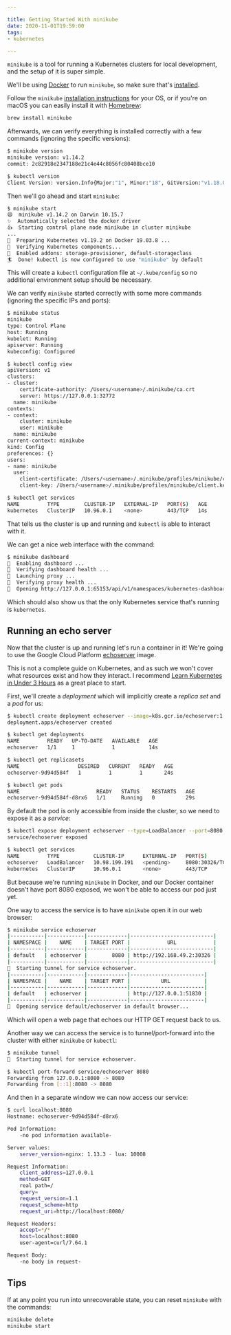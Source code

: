 ```yaml
---

title: Getting Started With minikube
date: 2020-11-01T19:59:00
tags:
- kubernetes

---
```


`minikube` is a tool for running a Kubernetes clusters for local development, and the setup of it is super simple.

We'll be using [Docker](https://www.docker.com/) to run `minikube`, so make sure that's [installed](https://www.docker.com/get-started).

Follow the `minikube` [installation instructions](https://minikube.sigs.k8s.io/docs/start/) for your OS, or if you're on macOS you can easily install it with [Homebrew](https://brew.sh/):

```bash
brew install minikube
```

Afterwards, we can verify everything is installed correctly with a few commands (ignoring the specific versions):

```bash
$ minikube version
minikube version: v1.14.2
commit: 2c82918e2347188e21c4e44c8056fc80408bce10

$ kubectl version
Client Version: version.Info{Major:"1", Minor:"18", GitVersion:"v1.18.8", GitCommit:"9f2892aab98fe339f3bd70e3c470144299398ace", GitTreeState:"clean", BuildDate:"2020-08-13T16:12:48Z", GoVersion:"go1.13.15", Compiler:"gc", Platform:"darwin/amd64"}
```

Then we'll go ahead and start `minikube`:

```bash
$ minikube start
😄  minikube v1.14.2 on Darwin 10.15.7
✨  Automatically selected the docker driver
👍  Starting control plane node minikube in cluster minikube
...
🐳  Preparing Kubernetes v1.19.2 on Docker 19.03.8 ...
🔎  Verifying Kubernetes components...
🌟  Enabled addons: storage-provisioner, default-storageclass
🏄  Done! kubectl is now configured to use "minikube" by default
```

This will create a `kubectl` configuration file at `~/.kube/config` so no additional environment setup should be necessary.

We can verify `minikube` started correctly with some more commands (ignoring the specific IPs and ports):

```bash
$ minikube status
minikube
type: Control Plane
host: Running
kubelet: Running
apiserver: Running
kubeconfig: Configured

$ kubectl config view
apiVersion: v1
clusters:
- cluster:
    certificate-authority: /Users/<username>/.minikube/ca.crt
    server: https://127.0.0.1:32772
  name: minikube
contexts:
- context:
    cluster: minikube
    user: minikube
  name: minikube
current-context: minikube
kind: Config
preferences: {}
users:
- name: minikube
  user:
    client-certificate: /Users/<username>/.minikube/profiles/minikube/client.crt
    client-key: /Users/<username>/.minikube/profiles/minikube/client.key

$ kubectl get services
NAME         TYPE        CLUSTER-IP   EXTERNAL-IP   PORT(S)   AGE
kubernetes   ClusterIP   10.96.0.1    <none>        443/TCP   14s
```

That tells us the cluster is up and running and `kubectl` is able to interact with it.

We can get a nice web interface with the command:

```bash
$ minikube dashboard
🔌  Enabling dashboard ...
🤔  Verifying dashboard health ...
🚀  Launching proxy ...
🤔  Verifying proxy health ...
🎉  Opening http://127.0.0.1:65153/api/v1/namespaces/kubernetes-dashboard/services/http:kubernetes-dashboard:/proxy/ in your default browser...
```

Which should also show us that the only Kubernetes service that's running is `kubernetes`.

## Running an echo server

Now that the cluster is up and running let's run a container in it! We're going to use the Google Cloud Platform [echoserver](https://console.cloud.google.com/gcr/images/google-containers/GLOBAL/echoserver) image.

This is not a complete guide on Kubernetes, and as such we won't cover what resources exist and how they interact. I recommend [Learn Kubernetes in Under 3 Hours](https://www.freecodecamp.org/news/learn-kubernetes-in-under-3-hours-a-detailed-guide-to-orchestrating-containers-114ff420e882/) as a great place to start.

First, we'll create a _deployment_ which will implicitly create a _replica set_ and a _pod_ for us:

```bash
$ kubectl create deployment echoserver --image=k8s.gcr.io/echoserver:1.10
deployment.apps/echoserver created

$ kubectl get deployments
NAME         READY   UP-TO-DATE   AVAILABLE   AGE
echoserver   1/1     1            1           14s

$ kubectl get replicasets
NAME                   DESIRED   CURRENT   READY   AGE
echoserver-9d94d584f   1         1         1       24s

$ kubectl get pods
NAME                         READY   STATUS    RESTARTS   AGE
echoserver-9d94d584f-d8rx6   1/1     Running   0          29s
```

By default the pod is only accessible from inside the cluster, so we need to expose it as a _service_:

```bash
$ kubectl expose deployment echoserver --type=LoadBalancer --port=8080
service/echoserver exposed

$ kubectl get services
NAME         TYPE           CLUSTER-IP      EXTERNAL-IP   PORT(S)          AGE
echoserver   LoadBalancer   10.98.199.191   <pending>     8080:30326/TCP   3s
kubernetes   ClusterIP      10.96.0.1       <none>        443/TCP          26m
```

But because we're running `minikube` in Docker, and our Docker container doesn't have port 8080 exposed, we won't be able to access our pod just yet.

One way to access the service is to have `minikube` open it in our web browser:

```bash
$ minikube service echoserver
|-----------|------------|-------------|---------------------------|
| NAMESPACE |    NAME    | TARGET PORT |            URL            |
|-----------|------------|-------------|---------------------------|
| default   | echoserver |        8080 | http://192.168.49.2:30326 |
|-----------|------------|-------------|---------------------------|
🏃  Starting tunnel for service echoserver.
|-----------|------------|-------------|------------------------|
| NAMESPACE |    NAME    | TARGET PORT |          URL           |
|-----------|------------|-------------|------------------------|
| default   | echoserver |             | http://127.0.0.1:51830 |
|-----------|------------|-------------|------------------------|
🎉  Opening service default/echoserver in default browser...
```

Which will open a web page that echoes our HTTP GET request back to us.

Another way we can access the service is to tunnel/port-forward into the cluster with either `minikube` or `kubectl`:

```bash
$ minikube tunnel
🏃  Starting tunnel for service echoserver.
```

```bash
$ kubectl port-forward service/echoserver 8080
Forwarding from 127.0.0.1:8080 -> 8080
Forwarding from [::1]:8080 -> 8080
```

And then in a separate window we can now access our service:

```bash
$ curl localhost:8080
Hostname: echoserver-9d94d584f-d8rx6

Pod Information:
	-no pod information available-

Server values:
	server_version=nginx: 1.13.3 - lua: 10008

Request Information:
	client_address=127.0.0.1
	method=GET
	real path=/
	query=
	request_version=1.1
	request_scheme=http
	request_uri=http://localhost:8080/

Request Headers:
	accept=*/*
	host=localhost:8080
	user-agent=curl/7.64.1

Request Body:
	-no body in request-
```

## Tips

If at any point you run into unrecoverable state, you can reset `minikube` with the commands:

```bash
minikube delete
minikube start
```
